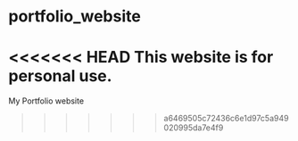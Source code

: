 # portfolio_website
<<<<<<< HEAD
This website is for personal use.
=======
My Portfolio website
>>>>>>> a6469505c72436c6e1d97c5a949020995da7e4f9
